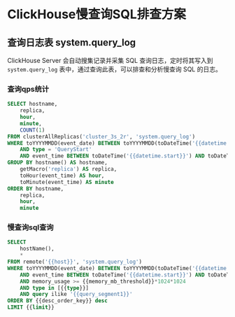 # ClickHouse慢查询SQL排查方案


## 查询日志表 system.query_log

ClickHouse Server 会自动搜集记录并采集 SQL 查询日志，定时将其写入到 `system.query_log` 表中，通过查询此表，可以排查和分析慢查询 SQL 的日志。

### 查询qps统计

```sql
SELECT hostname,
    replica,
    hour,
    minute,
    COUNT(1)
FROM clusterAllReplicas('cluster_3s_2r', 'system.query_log')
WHERE toYYYYMMDD(event_date) BETWEEN toYYYYMMDD(toDateTime('{{datetime.start}}')) AND toYYYYMMDD(toDateTime('{{datetime.end}}'))
    AND type = 'QueryStart'
    AND event_time BETWEEN toDateTime('{{datetime.start}}') AND toDateTime('{{datetime.end}}')
GROUP BY hostname() AS hostname,
    getMacro('replica') AS replica,
    toHour(event_time) AS hour,
    toMinute(event_time) AS minute
ORDER BY hostname,
    replica,
    hour,
    minute
```



### 慢查询sql查询

```SQL
SELECT
    hostName(),
    *
FROM remote('{{host}}', 'system.query_log')
WHERE toYYYYMMDD(event_date) BETWEEN toYYYYMMDD(toDateTime('{{datetime.start}}')) AND toYYYYMMDD(toDateTime('{{datetime.end}}'))
    AND event_time BETWEEN toDateTime('{{datetime.start}}') AND toDateTime('{{datetime.end}}')
    AND memory_usage >= {{memory_mb_threshold}}*1024*1024
    AND type in [{{type}}]
    AND query ilike '{{query_segment1}}'
ORDER BY {{desc_order_key}} desc
LIMIT {{limit}}
```